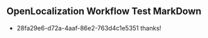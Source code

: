 ## OpenLocalization Workflow Test MarkDown
* 28fa29e6-d72a-4aaf-86e2-763d4c1e5351 thanks!

<!--HONumber=Aug16_HO3-->


